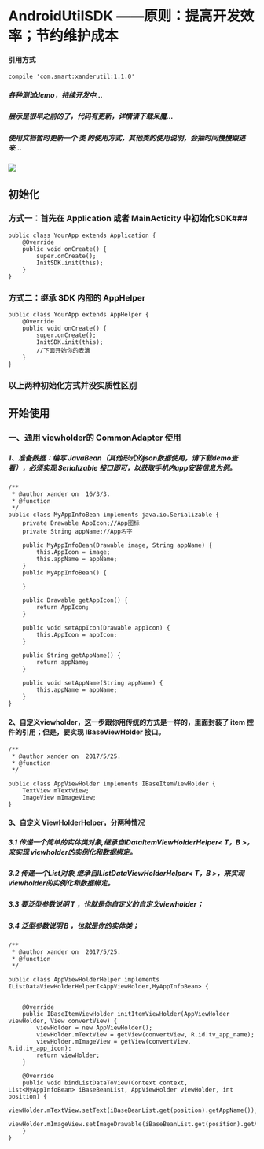 # AndroidUtilSDK ——原则：提高开发效率；节约维护成本
#### 引用方式
    compile 'com.smart:xanderutil:1.1.0'
##### 各种测试demo，持续开发中...
##### 展示是很早之前的了，代码有更新，详情请下载呆魔...
##### 使用文档暂时更新一个 类 的使用方式，其他类的使用说明，会抽时间慢慢跟进来...
![](https://github.com/Xander1024/AndroidUtilSet/blob/master/gif/3.gif)

## 初始化

### 方式一：首先在 Application 或者 MainActicity 中初始化SDK###

    public class YourApp extends Application {
        @Override
        public void onCreate() {
            super.onCreate();
            InitSDK.init(this);
        }
    }
### 方式二：继承 SDK 内部的 AppHelper

    public class YourApp extends AppHelper {
        @Override
        public void onCreate() {
            super.onCreate();
            InitSDK.init(this);
            //下面开始你的表演
        }
    }
### 以上两种初始化方式并没实质性区别

## 开始使用

### 一、通用 viewholder的 CommonAdapter 使用
##### 1、准备数据：编写 JavaBean（其他形式的json数据使用，请下载demo查看），必须实现 Serializable 接口即可，以获取手机内app安装信息为例。

    /**
     * @author xander on  16/3/3.
     * @function
     */
    public class MyAppInfoBean implements java.io.Serializable {
        private Drawable AppIcon;//App图标
        private String appName;//App名字

        public MyAppInfoBean(Drawable image, String appName) {
            this.AppIcon = image;
            this.appName = appName;
        }
        public MyAppInfoBean() {

        }

        public Drawable getAppIcon() {
            return AppIcon;
        }

        public void setAppIcon(Drawable appIcon) {
            this.AppIcon = appIcon;
        }

        public String getAppName() {
            return appName;
        }

        public void setAppName(String appName) {
            this.appName = appName;
        }
    }
#### 2、自定义viewholder，这一步跟你用传统的方式是一样的，里面封装了 item 控件的引用；但是，要实现 IBaseViewHolder 接口。
    /**
     * @author xander on  2017/5/25.
     * @function
     */

    public class AppViewHolder implements IBaseItemViewHolder {
        TextView mTextView;
        ImageView mImageView;
    }
#### 3、自定义 ViewHolderHelper，分两种情况
##### 3.1 传递一个简单的实体类对象,继承自IDataItemViewHolderHelper< T，B >，来实现 viewholder的实例化和数据绑定。
##### 3.2 传递一个List对象,继承自IListDataViewHolderHelper< T，B >，来实现 viewholder的实例化和数据绑定。
##### 3.3 要泛型参数说明 T ，也就是你自定义的自定义viewholder；
##### 3.4 泛型参数说明 B ，也就是你的实体类；
    /**
     * @author xander on  2017/5/25.
     * @function
     */

    public class AppViewHolderHelper implements IListDataViewHolderHelperI<AppViewHolder,MyAppInfoBean> {


        @Override
        public IBaseItemViewHolder initItemViewHolder(AppViewHolder viewHolder, View convertView) {
            viewHolder = new AppViewHolder();
            viewHolder.mTextView = getView(convertView, R.id.tv_app_name);
            viewHolder.mImageView = getView(convertView, R.id.iv_app_icon);
            return viewHolder;
        }

        @Override
        public void bindListDataToView(Context context, List<MyAppInfoBean> iBaseBeanList, AppViewHolder viewHolder, int position) {
            viewHolder.mTextView.setText(iBaseBeanList.get(position).getAppName());
            viewHolder.mImageView.setImageDrawable(iBaseBeanList.get(position).getAppIcon());
        }
    }


